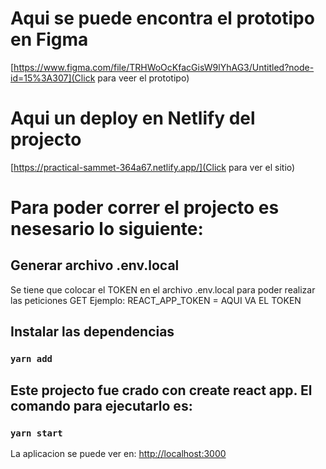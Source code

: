 # Aqui se puede encontra el prototipo en Figma
[https://www.figma.com/file/TRHWoOcKfacGisW9lYhAG3/Untitled?node-id=15%3A307](Click para veer el prototipo)

# Aqui un deploy en Netlify del projecto
[https://practical-sammet-364a67.netlify.app/](Click para ver el sitio)


# Para poder correr el projecto es nesesario lo siguiente:

## Generar archivo .env.local

Se tiene que colocar el TOKEN en el archivo .env.local para poder realizar las peticiones GET Ejemplo:
REACT_APP_TOKEN = AQUI VA EL TOKEN

## Instalar las dependencias
### `yarn add`

## Este projecto fue crado con create react app. El comando para ejecutarlo es:
### `yarn start`

La aplicacion se puede ver en: [http://localhost:3000](http://localhost:3000)
